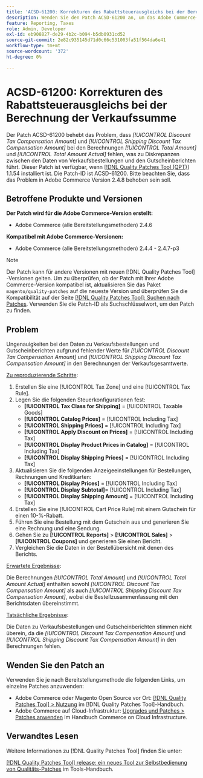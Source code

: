 ```yaml
---
title: 'ACSD-61200: Korrekturen des Rabattsteuerausgleichs bei der Berechnung der Verkaufssumme'
description: Wenden Sie den Patch ACSD-61200 an, um das Adobe Commerce-Problem zu beheben, bei dem *[!UICONTROL Discount Tax Compensation Amount]* und *[!UICONTROL Shipping Discount Tax Compensation Amount]* bei Berechnungen der Verkaufsgesamtwerte fehlen, was zu Diskrepanzen zwischen den Daten der Verkaufsaufträge und den Gutscheinberichten führt.
feature: Reporting, Taxes
role: Admin, Developer
exl-id: eb908827-de29-4b2c-b094-b5db0931cd52
source-git-commit: 2e82c935145d71d0c66c531003fa51f564da6e41
workflow-type: tm+mt
source-wordcount: '372'
ht-degree: 0%

---
```


# ACSD-61200: Korrekturen des Rabattsteuerausgleichs bei der Berechnung der Verkaufssumme

Der Patch ACSD-61200 behebt das Problem, dass *[!UICONTROL Discount Tax Compensation Amount]* und *[!UICONTROL Shipping Discount Tax Compensation Amount]* bei den Berechnungen *[!UICONTROL Total Amount]* und *[!UICONTROL Total Amount Actual]* fehlen, was zu Diskrepanzen zwischen den Daten von Verkaufsbestellungen und den Gutscheinberichten führt. Dieser Patch ist verfügbar, wenn [[!DNL Quality Patches Tool (QPT)]](/help/tools/quality-patches-tool/quality-patches-tool-to-self-serve-quality-patches.md) 1.1.54 installiert ist. Die Patch-ID ist ACSD-61200. Bitte beachten Sie, dass das Problem in Adobe Commerce Version 2.4.8 behoben sein soll.

## Betroffene Produkte und Versionen

**Der Patch wird für die Adobe Commerce-Version erstellt:**

- Adobe Commerce (alle Bereitstellungsmethoden) 2.4.6

**Kompatibel mit Adobe Commerce-Versionen:**

- Adobe Commerce (alle Bereitstellungsmethoden) 2.4.4 - 2.4.7-p3

>[!NOTE]
>
>Der Patch kann für andere Versionen mit neuen [!DNL Quality Patches Tool] -Versionen gelten. Um zu überprüfen, ob der Patch mit Ihrer Adobe Commerce-Version kompatibel ist, aktualisieren Sie das Paket `magento/quality-patches` auf die neueste Version und überprüfen Sie die Kompatibilität auf der Seite [[!DNL Quality Patches Tool]: Suchen nach Patches](https://experienceleague.adobe.com/tools/commerce-quality-patches/index.html). Verwenden Sie die Patch-ID als Suchschlüsselwort, um den Patch zu finden.

## Problem

Ungenauigkeiten bei den Daten zu Verkaufsbestellungen und Gutscheinberichten aufgrund fehlender Werte für *[!UICONTROL Discount Tax Compensation Amount]* und *[!UICONTROL Shipping Discount Tax Compensation Amount]* in den Berechnungen der Verkaufsgesamtwerte.

<u>Zu reproduzierende Schritte</u>:

1. Erstellen Sie eine [!UICONTROL Tax Zone] und eine [!UICONTROL Tax Rule].
1. Legen Sie die folgenden Steuerkonfigurationen fest:
   - **[!UICONTROL Tax Class for Shipping]** = [!UICONTROL Taxable Goods]
   - **[!UICONTROL Catalog Prices]** = [!UICONTROL Including Tax]
   - **[!UICONTROL Shipping Prices]** = [!UICONTROL Including Tax]
   - **[!UICONTROL Apply Discount on Prices]** = [!UICONTROL Including Tax]
   - **[!UICONTROL Display Product Prices in Catalog]** = [!UICONTROL Including Tax]
   - **[!UICONTROL Display Shipping Prices]** = [!UICONTROL Including Tax]
1. Aktualisieren Sie die folgenden Anzeigeeinstellungen für Bestellungen, Rechnungen und Kreditkarten:
   - **[!UICONTROL Display Prices]** = [!UICONTROL Including Tax]
   - **[!UICONTROL Display Subtotal]**= [!UICONTROL Including Tax]
   - **[!UICONTROL Display Shipping Amount]** = [!UICONTROL Including Tax]
1. Erstellen Sie eine [!UICONTROL Cart Price Rule] mit einem Gutschein für einen 10-%-Rabatt.
1. Führen Sie eine Bestellung mit dem Gutschein aus und generieren Sie eine Rechnung und eine Sendung.
1. Gehen Sie zu **[!UICONTROL Reports]** > **[!UICONTROL Sales]** > **[!UICONTROL Coupons]** und generieren Sie einen Bericht.
1. Vergleichen Sie die Daten in der Bestellübersicht mit denen des Berichts.

<u>Erwartete Ergebnisse</u>:

Die Berechnungen *[!UICONTROL Total Amount]* und *[!UICONTROL Total Amount Actual]* enthalten sowohl *[!UICONTROL Discount Tax Compensation Amount]* als auch *[!UICONTROL Shipping Discount Tax Compensation Amount]*, wobei die Bestellzusammenfassung mit den Berichtsdaten übereinstimmt.

<u>Tatsächliche Ergebnisse</u>:

Die Daten zu Verkaufsbestellungen und Gutscheinberichten stimmen nicht überein, da die *[!UICONTROL Discount Tax Compensation Amount]* und *[!UICONTROL Shipping Discount Tax Compensation Amount]* in den Berechnungen fehlen.

## Wenden Sie den Patch an

Verwenden Sie je nach Bereitstellungsmethode die folgenden Links, um einzelne Patches anzuwenden:

- Adobe Commerce oder Magento Open Source vor Ort: [[!DNL Quality Patches Tool] > Nutzung](/help/tools/quality-patches-tool/usage.md) im [!DNL Quality Patches Tool]-Handbuch.
- Adobe Commerce auf Cloud-Infrastruktur: [Upgrades und Patches > Patches anwenden](https://experienceleague.adobe.com/docs/commerce-cloud-service/user-guide/develop/upgrade/apply-patches.html) im Handbuch Commerce on Cloud Infrastructure.

## Verwandtes Lesen

Weitere Informationen zu [!DNL Quality Patches Tool] finden Sie unter:

[[!DNL Quality Patches Tool] release: ein neues Tool zur Selbstbedienung von Qualitäts-Patches](https://experienceleague.adobe.com/en/docs/commerce-knowledge-base/kb/announcements/commerce-announcements/magento-quality-patches-released-new-tool-to-self-serve-quality-patches) im Tools-Handbuch.

